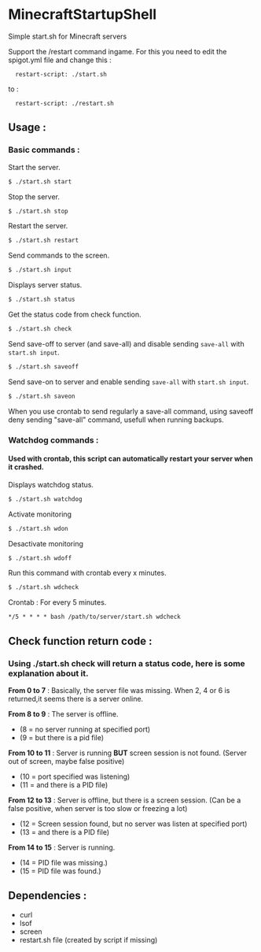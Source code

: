 # MinecraftStartupShell
Simple start.sh for Minecraft servers

Support the /restart command ingame.
For this you need to edit the spigot.yml file and change this :
```
  restart-script: ./start.sh
```
to :
```
  restart-script: ./restart.sh
```

## Usage :
### Basic commands :

Start the server.
```bash
$ ./start.sh start
```
Stop the server.
```bash
$ ./start.sh stop
```
Restart the server.
```bash
$ ./start.sh restart
```
Send commands to the screen.
```bash
$ ./start.sh input
```
Displays server status.
```bash
$ ./start.sh status
```
Get the status code from check function.
```bash
$ ./start.sh check
```
Send save-off to server (and save-all) and disable sending `save-all` with `start.sh input`.
```bash
$ ./start.sh saveoff
```
Send save-on to server and enable sending `save-all` with `start.sh input`.
```bash
$ ./start.sh saveon
```
When you use crontab to send regularly a save-all command, using saveoff deny sending "save-all" command, usefull when running backups.

### Watchdog commands :
#### Used with crontab, this script can automatically restart your server when it crashed.

Displays watchdog status.
```bash
$ ./start.sh watchdog
```

Activate monitoring
```bash
$ ./start.sh wdon
```

Desactivate monitoring
```bash
$ ./start.sh wdoff
```

Run this command with crontab every x minutes.
```bash
$ ./start.sh wdcheck
```
Crontab : For every 5 minutes.
```
*/5 * * * * bash /path/to/server/start.sh wdcheck
```
## Check function return code :
### Using ./start.sh check will return a status code, here is some explanation about it.
**From 0 to 7** : Basically, the server file was missing.
When 2, 4 or 6 is returned,it seems there is a server online.

**From 8 to 9** : The server is offline.
* (8 = no server running at specified port)
* (9 = but there is a pid file)

**From 10 to 11** : Server is running **BUT** screen session is not found. (Server out of screen, maybe false positive)
* (10 = port specified was listening)
* (11 = and there is a PID file)

**From 12 to 13** : Server is offline, but there is a screen session. (Can be a false positive, when server is too slow or freezing a lot)
* (12 = Screen session found, but no server was listen at specified port)
* (13 = and there is a PID file)

**From 14 to 15** : Server is running.
* (14 = PID file was missing.)
* (15 = PID file was found.)

## Dependencies :
* curl
* lsof
* screen
* restart.sh file (created by script if missing)
